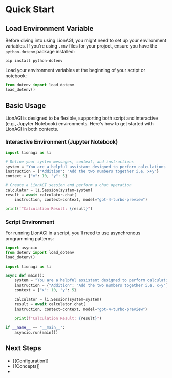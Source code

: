 # Quick Start


## Load Environment Variable

Before diving into using LionAGI, you might need to set up your environment variables. If you're using `.env` files for your project, ensure you have the `python-dotenv` package installed:

```shell
pip install python-dotenv
```

Load your environment variables at the beginning of your script or notebook:

```python
from dotenv import load_dotenv
load_dotenv()
```

## Basic Usage

LionAGI is designed to be flexible, supporting both script and interactive (e.g., Jupyter Notebook) environments. Here's how to get started with LionAGI in both contexts.

### Interactive Environment (Jupyter Notebook)

```python
import lionagi as li

# Define your system messages, context, and instructions
system = "You are a helpful assistant designed to perform calculations."
instruction = {"Addition": "Add the two numbers together i.e. x+y"}
context = {"x": 10, "y": 5}

# Create a LionAGI session and perform a chat operation
calculator = li.Session(system=system)
result = await calculator.chat(
	instruction, context=context, model="gpt-4-turbo-preview")

print(f"Calculation Result: {result}")
```

### Script Environment

For running LionAGI in a script, you'll need to use asynchronous programming patterns:

```python
import asyncio
from dotenv import load_dotenv
load_dotenv()

import lionagi as li

async def main():
    system = "You are a helpful assistant designed to perform calculations."
    instruction = {"Addition": "Add the two numbers together i.e. x+y"}
    context = {"x": 10, "y": 5}
    
    calculator = li.Session(system=system)
    result = await calculator.chat(
	instruction, context=context, model="gpt-4-turbo-preview")
    
    print(f"Calculation Result: {result}")

if __name__ == "__main__":
    asyncio.run(main())
```

## Next Steps

- [[Configuration]]
- [[Concepts]]
- 

